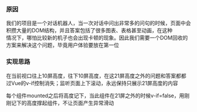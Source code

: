 ### 原因

我们的项目是一个对话机器人，当一次对话中问出非常多的问句的时候，页面中会积攒大量的DOM结构，并且答案包括了很多图表、表格甚至动画，在这种    
情况下，哪怕比较新的机子也会出现卡顿的现象。因此我们需要一个DOM回收的方案来解决这个问题，毕竟用户体验要放在第一位

### 实现思路

在当前视口往上10屏高度，往下10屏高度，在这21屏高度之外的问题和答案都都过Vue的v-if控制消失；监听页面上下滚动，永远保持只展示21屏高度的内容     

每个组件mounted之后将高度记下，当此组件在21屏之外的时候v-if=false，用刚刚记下的高度撑起组件，不让页面产生异常滑动